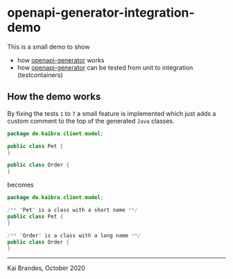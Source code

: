 # openapi-generator-integration-demo

This is a small demo to show 
* how [openapi-generator](https://github.com/OpenAPITools/openapi-generator) works
* how [openapi-generator](https://github.com/OpenAPITools/openapi-generator) can be tested from unit to integration (testcontainers)

## How the demo works
By fixing the tests `1` to `7` a small feature is implemented which just adds a custom comment to the top of the generated `Java` classes.

```Java
package de.kaibra.client.model;

public class Pet {
}

public class Order {
}
```

becomes

```Java
package de.kaibra.client.model;

/** "Pet" is a class with a short name **/
public class Pet {
}

/** "Order" is a class with a long name **/
public class Order {
}
```



-----

Kai Brandes, October 2020


